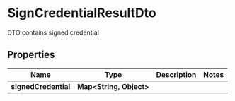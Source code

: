 # SignCredentialResultDto

DTO contains signed credential

## Properties

| Name                 | Type                          | Description | Notes |
| -------------------- | ----------------------------- | ----------- | ----- |
| **signedCredential** | **Map&lt;String, Object&gt;** |             |       |
